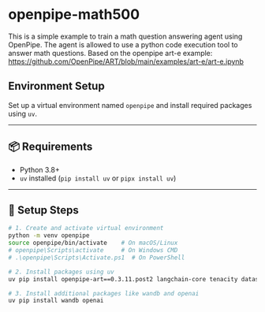 # openpipe-math500

This is a simple example to train a math question answering agent using OpenPipe. The agent is allowed to use a python code execution tool to answer math questions. Based on the openpipe art-e example: https://github.com/OpenPipe/ART/blob/main/examples/art-e/art-e.ipynb 

## Environment Setup

Set up a virtual environment named `openpipe` and install required packages using `uv`.

---

## 📦 Requirements

- Python 3.8+
- `uv` installed (`pip install uv` or `pipx install uv`)

---

## 🚀 Setup Steps

```bash
# 1. Create and activate virtual environment
python -m venv openpipe
source openpipe/bin/activate    # On macOS/Linux
# openpipe\Scripts\activate     # On Windows CMD
# .\openpipe\Scripts\Activate.ps1  # On PowerShell

# 2. Install packages using uv
uv pip install openpipe-art==0.3.11.post2 langchain-core tenacity datasets "gql<4" --pre --no-cache-dir

# 3. Install additional packages like wandb and openai
uv pip install wandb openai

```
